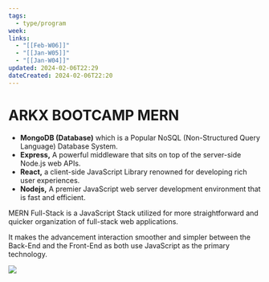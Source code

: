 ```yaml
---
tags:
  - type/program
week: 
links:
  - "[[Feb-W06]]"
  - "[[Jan-W05]]"
  - "[[Jan-W04]]"
updated: 2024-02-06T22:29
dateCreated: 2024-02-06T22:20
---
```

# ARKX BOOTCAMP MERN

- **MongoDB (Database)** which is a Popular NoSQL (Non-Structured Query Language) Database System.
- **Express,** A powerful middleware that sits on top of the server-side Node.js web APIs.
- **React,** a client-side JavaScript Library renowned for developing rich user experiences.
- **Nodejs,** A premier JavaScript web server development environment that is fast and efficient.

MERN Full-Stack is a JavaScript Stack utilized for more straightforward and quicker organization of full-stack web applications.

It makes the advancement interaction smoother and simpler between the Back-End and the Front-End as both use JavaScript as the primary technology.

![](https://4164048350-files.gitbook.io/~/files/v0/b/gitbook-x-prod.appspot.com/o/spaces%2FfOvjQ1dEmvT8Yj9uWfSl%2Fuploads%2FEt0ev5tsNTkPCQtQohWV%2FMERN%20Stack%20Developement.webp?alt=media&token=db340740-344b-47f7-908e-1e9672d7090c)